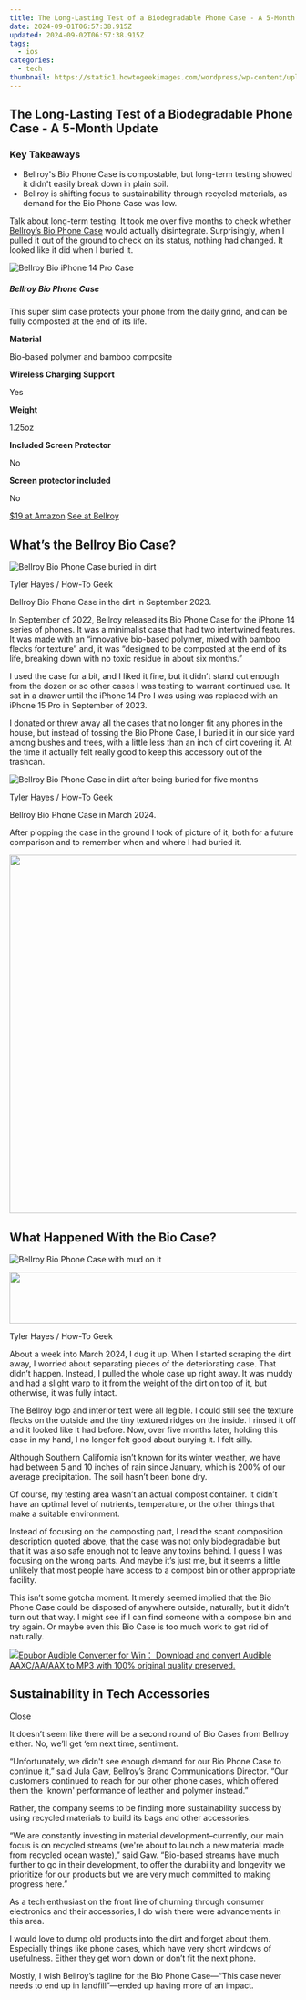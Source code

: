 ```yaml
---
title: The Long-Lasting Test of a Biodegradable Phone Case - A 5-Month Update
date: 2024-09-01T06:57:38.915Z
updated: 2024-09-02T06:57:38.915Z
tags:
  - ios
categories:
  - tech
thumbnail: https://static1.howtogeekimages.com/wordpress/wp-content/uploads/wm/2024/03/bellroy-bio-phone-case-being-held-by-a-human-hand.JPG
---
```


## The Long-Lasting Test of a Biodegradable Phone Case - A 5-Month Update

### Key Takeaways

* Bellroy's Bio Phone Case is compostable, but long-term testing showed it didn't easily break down in plain soil.
* Bellroy is shifting focus to sustainability through recycled materials, as demand for the Bio Phone Case was low.

 Talk about long-term testing. It took me over five months to check whether [Bellroy’s Bio Phone Case](https://click.linksynergy.com/deeplink?id=2QzUaswX1as&mid=43345&u1=UUhtgUeUpU2002249&murl=https%3A%2F%2Fbellroy.com%2Fproducts%2Fbio-phone-case%3Fcolor%3Dbiscuit%26material%3Dbio%5Fbased%5Fpolymer%26size%3Di14promax) would actually disintegrate. Surprisingly, when I pulled it out of the ground to check on its status, nothing had changed. It looked like it did when I buried it.

![Bellroy Bio iPhone 14 Pro Case](https://static1.howtogeekimages.com/wordpress/wp-content/uploads/2024/03/bellroy-bio-iphone-14-pro-case.jpg) 

#####  Bellroy Bio Phone Case

This super slim case protects your phone from the daily grind, and can be fully composted at the end of its life.

**Material** 

 Bio-based polymer and bamboo composite 

**Wireless Charging Support** 

 Yes 

**Weight** 

 1.25oz 

**Included Screen Protector** 

 No 

**Screen protector included** 

 No 

[$19 at Amazon](https://www.amazon.com/Bellroy-Phone-Case-iPhone-compostable/dp/B0BDQ2PKRY?th=1&tag=hotoge-20&ascsubtag=UUhtgUeUpU2002249&asc%5Frefurl=https%3A%2F%2Fwww.howtogeek.com%2Fbellroy-bio-phone-case%2F&asc%5Fcampaign=Authority) [See at Bellroy](https://click.linksynergy.com/deeplink?id=2QzUaswX1as&mid=43345&u1=UUhtgUeUpU2002249&murl=https%3A%2F%2Fbellroy.com%2Fproducts%2Fbio-phone-case%3Fcolor%3Dbiscuit%26material%3Dbio%5Fbased%5Fpolymer%26size%3Di14promax) 

##  What’s the Bellroy Bio Case?

![Bellroy Bio Phone Case buried in dirt](https://static1.howtogeekimages.com/wordpress/wp-content/uploads/wm/2024/03/bellroy-bio-phone-case-buried-in-dirt.JPG) 

Tyler Hayes / How-To Geek

Bellroy Bio Phone Case in the dirt in September 2023.

 In September of 2022, Bellroy released its Bio Phone Case for the iPhone 14 series of phones. It was a minimalist case that had two intertwined features. It was made with an “innovative bio-based polymer, mixed with bamboo flecks for texture” and, it was “designed to be composted at the end of its life, breaking down with no toxic residue in about six months.”

 I used the case for a bit, and I liked it fine, but it didn’t stand out enough from the dozen or so other cases I was testing to warrant continued use. It sat in a drawer until the iPhone 14 Pro I was using was replaced with an iPhone 15 Pro in September of 2023.

 I donated or threw away all the cases that no longer fit any phones in the house, but instead of tossing the Bio Phone Case, I buried it in our side yard among bushes and trees, with a little less than an inch of dirt covering it. At the time it actually felt really good to keep this accessory out of the trashcan.

![Bellroy Bio Phone Case in dirt after being buried for five months](https://static1.howtogeekimages.com/wordpress/wp-content/uploads/wm/2024/03/bellroy-bio-phone-case-in-dirt-after-being-buried-for-five-months.JPG) 

Tyler Hayes / How-To Geek

Bellroy Bio Phone Case in March 2024.

 After plopping the case in the ground I took of picture of it, both for a future comparison and to remember when and where I had buried it.

<!-- affiliate ads begin -->
<a href="https://thefitville.pxf.io/c/5597632/1526796/15852" target="_top" id="1526796"><img src="//a.impactradius-go.com/display-ad/15852-1526796" border="0" alt="" width="1200" height="628"/></a><img height="0" width="0" src="https://imp.pxf.io/i/5597632/1526796/15852" style="position:absolute;visibility:hidden;" border="0" />
<!-- affiliate ads end -->
##  What Happened With the Bio Case?

![Bellroy Bio Phone Case with mud on it](https://static1.howtogeekimages.com/wordpress/wp-content/uploads/wm/2024/03/bellroy-bio-phone-case-with-mud-on-it.JPG) 

<!-- affiliate ads begin -->
<a href="https://natural-cycles.sjv.io/c/5597632/2072200/17885" target="_top" id="2072200"><img src="//a.impactradius-go.com/display-ad/17885-2072200" border="0" alt="" width="728" height="90"/></a><img height="0" width="0" src="https://imp.pxf.io/i/5597632/2072200/17885" style="position:absolute;visibility:hidden;" border="0" />
<!-- affiliate ads end -->
Tyler Hayes / How-To Geek

 About a week into March 2024, I dug it up. When I started scraping the dirt away, I worried about separating pieces of the deteriorating case. That didn’t happen. Instead, I pulled the whole case up right away. It was muddy and had a slight warp to it from the weight of the dirt on top of it, but otherwise, it was fully intact.

 The Bellroy logo and interior text were all legible. I could still see the texture flecks on the outside and the tiny textured ridges on the inside. I rinsed it off and it looked like it had before. Now, over five months later, holding this case in my hand, I no longer felt good about burying it. I felt silly.

 Although Southern California isn’t known for its winter weather, we have had between 5 and 10 inches of rain since January, which is 200% of our average precipitation. The soil hasn’t been bone dry.

 Of course, my testing area wasn’t an actual compost container. It didn’t have an optimal level of nutrients, temperature, or the other things that make a suitable environment.

 Instead of focusing on the composting part, I read the scant composition description quoted above, that the case was not only biodegradable but that it was also safe enough not to leave any toxins behind. I guess I was focusing on the wrong parts. And maybe it’s just me, but it seems a little unlikely that most people have access to a compost bin or other appropriate facility.

 This isn’t some gotcha moment. It merely seemed implied that the Bio Phone Case could be disposed of anywhere outside, naturally, but it didn’t turn out that way. I might see if I can find someone with a compose bin and try again. Or maybe even this Bio Case is too much work to get rid of naturally.

<!-- affiliate ads begin -->
<a href="https://secure.2checkout.com/order/checkout.php?PRODS=4708689&QTY=1&AFFILIATE=108875&CART=1"><img src="https://www.epubor.com/images/uppic/audible-converter-interface.png" border="0">Epubor Audible Converter for Win： Download and convert Audible AAXC/AA/AAX to MP3 with 100% original quality preserved.</a>
<!-- affiliate ads end -->
##  Sustainability in Tech Accessories

Close 

 It doesn’t seem like there will be a second round of Bio Cases from Bellroy either. No, we’ll get ‘em next time, sentiment.

 “Unfortunately, we didn't see enough demand for our Bio Phone Case to continue it,” said Jula Gaw, Bellroy’s Brand Communications Director. “Our customers continued to reach for our other phone cases, which offered them the 'known' performance of leather and polymer instead.”

 Rather, the company seems to be finding more sustainability success by using recycled materials to build its bags and other accessories.

 “We are constantly investing in material development–currently, our main focus is on recycled streams (we're about to launch a new material made from recycled ocean waste),” said Gaw. “Bio-based streams have much further to go in their development, to offer the durability and longevity we prioritize for our products but we are very much committed to making progress here.”

 As a tech enthusiast on the front line of churning through consumer electronics and their accessories, I do wish there were advancements in this area.

 I would love to dump old products into the dirt and forget about them. Especially things like phone cases, which have very short windows of usefulness. Either they get worn down or don’t fit the next phone.

 Mostly, I wish Bellroy’s tagline for the Bio Phone Case—“This case never needs to end up in landfill”—ended up having more of an impact.

<ins class="adsbygoogle"
     style="display:block"
     data-ad-format="autorelaxed"
     data-ad-client="ca-pub-7571918770474297"
     data-ad-slot="1223367746"></ins>



<ins class="adsbygoogle"
     style="display:block"
     data-ad-client="ca-pub-7571918770474297"
     data-ad-slot="8358498916"
     data-ad-format="auto"
     data-full-width-responsive="true"></ins>


